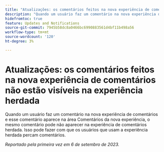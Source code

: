 ```yaml
---
title: "Atualizações: os comentários feitos na nova experiência de comentários não estão visíveis na experiência herdada"
description: "Quando um usuário faz um comentário na nova experiência de comentários e esse comentário aparece na área Comentários da nova experiência, o mesmo comentário pode não aparecer na experiência de comentários herdada. Isso pode fazer com que os usuários que usam a experiência herdada percam comentários."
hidefromtoc: true
feature: Updates and Notifications
source-git-commit: 7945b58dc8a0466bc6990883561d4bf11b498a56
workflow-type: tm+mt
source-wordcount: '120'
ht-degree: 3%

---
```



# Atualizações: os comentários feitos na nova experiência de comentários não estão visíveis na experiência herdada

Quando um usuário faz um comentário na nova experiência de comentários e esse comentário aparece na área Comentários da nova experiência, o mesmo comentário pode não aparecer na experiência de comentários herdada. Isso pode fazer com que os usuários que usam a experiência herdada percam comentários.

_Reportado pela primeira vez em 6 de setembro de 2023._
